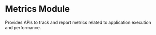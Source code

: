 # Metrics Module

Provides APIs to track and report metrics related to application execution and performance.

